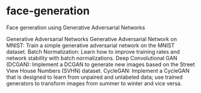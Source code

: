 # face-generation
Face generation using Generative Adversarial Networks

Generative Adversarial Networks
Generative Adversarial Network on MNIST: Train a simple generative adversarial network on the MNIST dataset.
Batch Normalization: Learn how to improve training rates and network stability with batch normalizations.
Deep Convolutional GAN (DCGAN): Implement a DCGAN to generate new images based on the Street View House Numbers (SVHN) dataset.
CycleGAN: Implement a CycleGAN that is designed to learn from unpaired and unlabeled data; use trained generators to transform images from summer to winter and vice versa.
